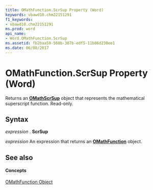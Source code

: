 ```yaml
---
title: OMathFunction.ScrSup Property (Word)
keywords: vbawd10.chm22151291
f1_keywords:
- vbawd10.chm22151291
ms.prod: word
api_name:
- Word.OMathFunction.ScrSup
ms.assetid: fb2baa59-568b-307b-edf5-11b86d230ee1
ms.date: 06/08/2017
---
```



# OMathFunction.ScrSup Property (Word)

Returns an  **[OMathScrSup](omathscrsup-object-word.md)** object that represents the mathematical superscript function. Read-only.


## Syntax

 _expression_ . **ScrSup**

 _expression_ An expression that returns an **[OMathFunction](omathfunction-object-word.md)** object.


## See also


#### Concepts


[OMathFunction Object](omathfunction-object-word.md)

